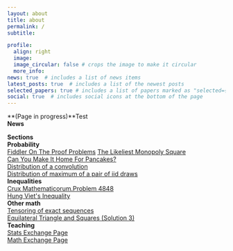 ```yaml
---
layout: about
title: about
permalink: /
subtitle: 

profile:
  align: right
  image:
  image_circular: false # crops the image to make it circular
  more_info: 
news: true  # includes a list of news items
latest_posts: true  # includes a list of the newest posts
selected_papers: true # includes a list of papers marked as "selected={true}"
social: true  # includes social icons at the bottom of the page
---
```

**(Page in progress)**Test  
**News**  

**Sections**  
**Probability**  
[Fiddler On The Proof Problems](https://bogdanlata.github.io/projects/fiddler/)
[The Likeliest Monopoly Square](https://bogdanlata.github.io/projects/The-Likeliest-Monopoly-Square/)  
[Can You Make It Home For Pancakes?](https://bogdanlata.github.io/projects/fiddler_pancakes/)  
[Distribution of a convolution](https://stats.stackexchange.com/questions/13474/how-to-define-the-distribution-of-a-convolution-when-there-is-some-partial-order/13665#13665)    
[Distribution of maximum of a pair of iid draws](https://stats.stackexchange.com/questions/13259/what-is-the-distribution-of-maximum-of-a-pair-of-iid-draws-where-the-minimum-is/13286#13286)  
**Inequalities**  
[Crux Mathematicorum.Problem 4848](https://bogdanlata.github.io/projects/Inequalities/)  
[Hung Viet's Inequality](https://www.cut-the-knot.org/arithmetic/algebra/HungVietInequality4.shtml)  
**Other math**  
[Tensoring of exact sequences](https://math.stackexchange.com/questions/24344/help-understanding-tensoring-of-exact-sequences/24367#24367)  
[Equilateral Triangle and Squares (Solution 3)](https://www.cut-the-knot.org/m/Geometry/TranStan.shtml#FigureThat)  
**Teaching**  
[Stats Exchange Page](https://stats.stackexchange.com/users/3454/bogdan-lataianu)  
[Math Exchange Page](https://math.stackexchange.com/users/7243/bogdan-lataianu)  


<!--

Write your biography here. Tell the world about yourself. Link to your favorite [subreddit](http://reddit.com). You can put a picture in, too. The code is already in, just name your picture `prof_pic.jpg` and put it in the `img/` folder.

Put your address / P.O. box / other info right below your picture. You can also disable any of these elements by editing `profile` property of the YAML header of your `_pages/about.md`. Edit `_bibliography/papers.bib` and Jekyll will render your [publications page](/al-folio/publications/) automatically.

Link to your social media connections, too. This theme is set up to use [Font Awesome icons](http://fortawesome.github.io/Font-Awesome/) and [Academicons](https://jpswalsh.github.io/academicons/), like the ones below. Add your Facebook, Twitter, LinkedIn, Google Scholar, or just disable all of them.
-->

